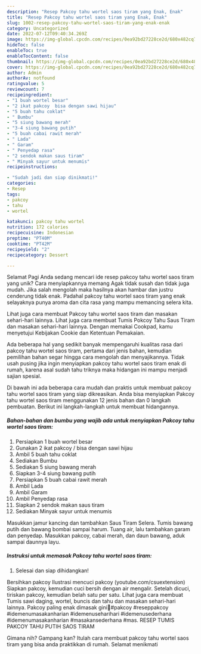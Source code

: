 ```yaml
---
description: "Resep Pakcoy tahu wortel saos tiram yang Enak, Enak"
title: "Resep Pakcoy tahu wortel saos tiram yang Enak, Enak"
slug: 1002-resep-pakcoy-tahu-wortel-saos-tiram-yang-enak-enak
category: Uncategorized
date: 2022-07-12T09:40:34.269Z
image: https://img-global.cpcdn.com/recipes/0ea92bd27228ce2d/680x482cq70/pakcoy-tahu-wortel-saos-tiram-foto-resep-utama.jpg
hideToc: false
enableToc: true
enableTocContent: false
thumbnail: https://img-global.cpcdn.com/recipes/0ea92bd27228ce2d/680x482cq70/pakcoy-tahu-wortel-saos-tiram-foto-resep-utama.jpg
cover: https://img-global.cpcdn.com/recipes/0ea92bd27228ce2d/680x482cq70/pakcoy-tahu-wortel-saos-tiram-foto-resep-utama.jpg
author: Admin
authorAv: notfound
ratingvalue: 5
reviewcount: 7
recipeingredient:
- "1 buah wortel besar"
- "2 ikat pakcoy  bisa dengan sawi hijau"
- "5 buah tahu coklat"
- " Bumbu"
- "5 siung bawang merah"
- "3-4 siung bawang putih"
- "5 buah cabai rawit merah"
- " Lada"
- " Garam"
- " Penyedap rasa"
- "2 sendok makan saus tiram"
- " Minyak sayur untuk menumis"
recipeinstructions:

- "Sudah jadi dan siap dinikmati!"
categories:
- Resep
tags:
- pakcoy
- tahu
- wortel

katakunci: pakcoy tahu wortel 
nutrition: 172 calories
recipecuisine: Indonesian
preptime: "PT40M"
cooktime: "PT42M"
recipeyield: "2"
recipecategory: Dessert

---
```



Selamat Pagi Anda sedang mencari ide resep pakcoy tahu wortel saos tiram yang unik? Cara menyiapkannya memang Agak tidak susah dan tidak juga mudah. Jika salah mengolah maka hasilnya akan hambar dan justru cenderung tidak enak. Padahal pakcoy tahu wortel saos tiram yang enak selayaknya punya aroma dan cita rasa yang mampu memancing selera kita.


Lihat juga cara membuat Pakcoy tahu wortel saos tiram dan masakan sehari-hari lainnya. Lihat juga cara membuat Tumis Pokcoy Tahu Saus Tiram dan masakan sehari-hari lainnya. Dengan memakai Cookpad, kamu menyetujui Kebijakan Cookie dan Ketentuan Pemakaian.

Ada beberapa hal yang sedikit banyak mempengaruhi kualitas rasa dari pakcoy tahu wortel saos tiram, pertama dari jenis bahan, kemudian pemilihan bahan segar hingga cara mengolah dan menyajikannya. Tidak usah pusing jika ingin menyiapkan pakcoy tahu wortel saos tiram enak di rumah, karena asal sudah tahu triknya maka hidangan ini mampu menjadi sajian spesial.


Di bawah ini ada beberapa cara mudah dan praktis untuk membuat pakcoy tahu wortel saos tiram yang siap dikreasikan. Anda bisa menyiapkan Pakcoy tahu wortel saos tiram menggunakan 12 jenis bahan dan 0 langkah pembuatan. Berikut ini langkah-langkah untuk membuat hidangannya.

<!--inarticleads1-->

##### Bahan-bahan dan bumbu yang wajib ada untuk menyiapkan Pakcoy tahu wortel saos tiram:

1. Persiapkan 1 buah wortel besar
1. Gunakan 2 ikat pakcoy / bisa dengan sawi hijau
1. Ambil 5 buah tahu coklat
1. Sediakan  Bumbu
1. Sediakan 5 siung bawang merah
1. Siapkan 3-4 siung bawang putih
1. Persiapkan 5 buah cabai rawit merah
1. Ambil  Lada
1. Ambil  Garam
1. Ambil  Penyedap rasa
1. Siapkan 2 sendok makan saus tiram
1. Sediakan  Minyak sayur untuk menumis


Masukkan jamur kancing dan tambahkan Saus Tiram Selera. Tumis bawang putih dan bawang bombai sampai harum. Tuang air, lalu tambahkan garam dan penyedap. Masukkan pakcoy, cabai merah, dan daun bawang, aduk sampai daunnya layu. 

<!--inarticleads2-->

##### Instruksi untuk memasak Pakcoy tahu wortel saos tiram:


1. Selesai dan siap dihidangkan!

Bersihkan pakcoy Ilustrasi mencuci pakcoy (youtube.com/csuextension) Siapkan pakcoy, kemudian cuci bersih dengan air mengalir. Setelah dicuci, tiriskan pakcoy, kemudian belah satu per satu. Lihat juga cara membuat Tumis sawi daging, wortel, buncis dan tahu dan masakan sehari-hari lainnya. Pakcoy paling enak dimasak gini🤤#pakcoy #reseppakcoy #idemenumasakanharian #idemenuseharihari #idemenusederhana #idemenumasakanharian #masakansederhana #mas. RESEP TUMIS PAKCOY TAHU PUTIH SAOS TIRAM 

Gimana nih? Gampang kan? Itulah cara membuat pakcoy tahu wortel saos tiram yang bisa anda praktikkan di rumah. Selamat menikmati
